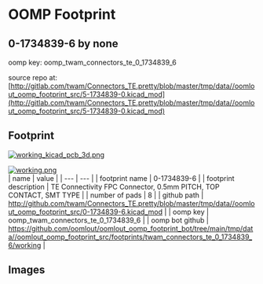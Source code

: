 # OOMP Footprint  
## 0-1734839-6  by none  
  
oomp key: oomp_twam_connectors_te_0_1734839_6  
  
source repo at: [http://gitlab.com/twam/Connectors_TE.pretty/blob/master/tmp/data//oomlout_oomp_footprint_src/5-1734839-0.kicad_mod](http://gitlab.com/twam/Connectors_TE.pretty/blob/master/tmp/data//oomlout_oomp_footprint_src/5-1734839-0.kicad_mod)  
## Footprint  
  
[![working_kicad_pcb_3d.png](working_kicad_pcb_3d_600.png)](working_kicad_pcb_3d.png)  
  
[![working.png](working_600.png)](working.png)  
| name | value | 
| --- | --- | 
| footprint name | 0-1734839-6 | 
| footprint description | TE Connectivity FPC Connector, 0.5mm PITCH, TOP CONTACT, SMT TYPE | 
| number of pads | 8 | 
| github path | http://github.com/twam/Connectors_TE.pretty/blob/master/tmp/data//oomlout_oomp_footprint_src/0-1734839-6.kicad_mod | 
| oomp key | oomp_twam_connectors_te_0_1734839_6 | 
| oomp bot github | https://github.com/oomlout/oomlout_oomp_footprint_bot/tree/main/tmp/data//oomlout_oomp_footprint_src/footprints/twam_connectors_te_0_1734839_6/working | 
## Images  
